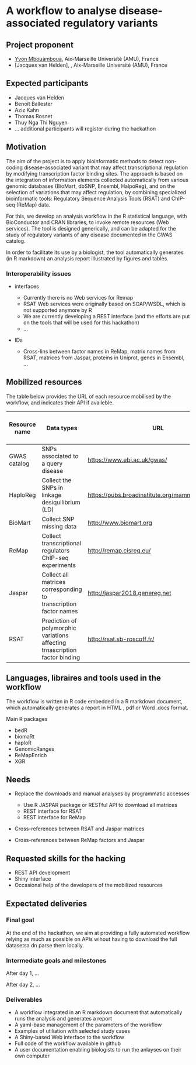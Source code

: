 # A workflow to analyse disease-associated regulatory variants


## Project proponent

- [Yvon Mbouamboua](https://github.com/yvonfrid), Aix-Marseille Université (AMU), France
- [Jacques van Helden], , Aix-Marseille Université (AMU), France

## Expected participants

- Jacques van Helden
- Benoît Ballester
- Aziz Kahn
- Thomas Rosnet
- Thuy Nga Thi Nguyen
- ... additional participants will register during the hackathon

## Motivation

The aim of the project is to apply bioinformatic methods to detect non-coding disease-associated variant that may affect transcriptional regulation by modifying transcription factor binding sites. The approach is based on the integration of information elements collected automatically from various genomic databases (BioMart, dbSNP, Ensembl, HalpoReg), and on the selection of variations that may affect regulation, by combining specialized bioinformatic tools: Regulatory Sequence Analysis Tools (RSAT) and ChIP-seq (ReMap) data. 

For this, we develop an analysis workflow in the R statistical language, with BioConductor and CRAN libraries, to invoke remote resources (Web services). The tool is designed generically, and can be adapted for the study of regulatory variants of any disease documented in the GWAS catalog. 

In order to facilitate its use by a biologist, the tool automatically generates (in R markdown) an analysis report illustrated by figures and tables.

### Interoperability issues

- interfaces
    - Currently there is no Web services for Remap
    - RSAT Web services were originally based on SOAP/WSDL, which is not supported anymore by R
    - We are currently developing a REST interface (and the efforts are put on the tools that will be used for this hackathon)
    - ...
    
- IDs
    - Cross-lins between factor names in ReMap, matrix names from RSAT, matrices from Jaspar, proteins in Uniprot, genes in Ensembl, ...
    

## Mobilized resources

The table below provides the URL of each resource mobilised by the workflow, and indicates their API if availeble. 


| Resource name | Data types |  URL | Access mode in the workflow |
|--------------|--------------------|----------------------------------------|-------------------|
| GWAS catalog | SNPs associated to a query disease | <https://www.ebi.ac.uk/gwas/> | ftp download |
| HaploReg |Collect the SNPs in linkage desiquilibrium (LD) | <https://pubs.broadinstitute.org/mammals/haploreg/> | R package|
| BioMart | Collect SNP missing data| <http://www.biomart.org> | R package|
| ReMap | Collect transcriptional regulators ChIP-seq experiments | <http://remap.cisreg.eu/> | Web interface, to be converted to REST |
| Jaspar |Collect all matrices corresponding to transcription factor names| <http://jaspar2018.genereg.net> | ftp download, to be converted to REST |
| RSAT | Prediction of polymorphic variations affecting trnascription factor binding | <http://rsat.sb-roscoff.fr/> | Web interface, to be converted to REST |

## Languages, libraires and tools used in the workflow

The workflow is written in R code embedded in a R markdown document, which automatically generates a report in HTML , pdf or Word .docs format.                                                                                           

Main R packages
    
- bedR
- biomaRt
- haploR
- GenomicRanges
- ReMapEnrich
- XGR


## Needs

- Replace the downloads and manual analyses by programmatic accesses

    - Use R JASPAR package or RESTful API  to download all matrices
    - REST interface for RSAT
    - REST interface for ReMap

- Cross-references between RSAT and Jaspar matrices 
- Cross-references between ReMap factors and Jaspar

## Requested skills for the hacking

- REST API development
- Shiny interface
- Occasional help of the developers of the mobilized resources


## Expectated deliveries

### Final goal

At the end of the hackathon, we aim at providing a fully automated workflow relying as much as possible on APIs wihout having to download the full datasetsa dn parse them locally. 


### Intermediate goals and milestones

After day 1, ...

After day 2, ...

### Deliverables

- A workflow integrated in an R markdown document that automatically runs the analysis and generates a report
- A yaml-base management of the parameters of the workflow
- Examples of utiliation with selected study cases
- A Shiny-based Web interface to the workflow
- Full code of the workflow available in github
- A user documentation enabling biologists to run the anlayses on  their own computer

